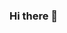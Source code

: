 ### Hi there 👋

<!--
**Zac-MacArthur/Zac-MacArthur** is a ✨ _special_ ✨ repository because its `README.md` (this file) appears on your GitHub profile.

